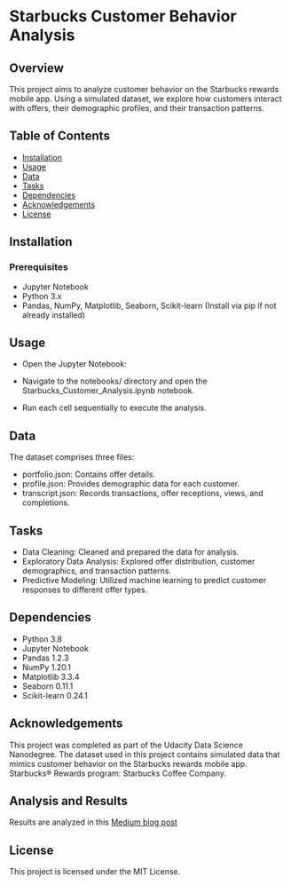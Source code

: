# Starbucks Customer Behavior Analysis

## Overview

This project aims to analyze customer behavior on the Starbucks rewards mobile app. Using a simulated dataset, we explore how customers interact with offers, their demographic profiles, and their transaction patterns.

## Table of Contents

- [Installation](#installation)
- [Usage](#usage)
- [Data](#data)
- [Tasks](#tasks)
- [Dependencies](#dependencies)
- [Acknowledgements](#acknowledgements)
- [License](#license)

## Installation

### Prerequisites

- Jupyter Notebook
- Python 3.x
- Pandas, NumPy, Matplotlib, Seaborn, Scikit-learn (Install via pip if not already installed)

## Usage

- Open the Jupyter Notebook:

- Navigate to the notebooks/ directory and open the Starbucks_Customer_Analysis.ipynb notebook.

- Run each cell sequentially to execute the analysis.

## Data

The dataset comprises three files:

- portfolio.json: Contains offer details.
- profile.json: Provides demographic data for each customer.
- transcript.json: Records transactions, offer receptions, views, and completions.

 ## Tasks

- Data Cleaning: Cleaned and prepared the data for analysis.
- Exploratory Data Analysis: Explored offer distribution, customer demographics, and transaction patterns.
- Predictive Modeling: Utilized machine learning to predict customer responses to different offer types.

 ## Dependencies

- Python 3.8
- Jupyter Notebook
- Pandas 1.2.3
- NumPy 1.20.1
- Matplotlib 3.3.4
- Seaborn 0.11.1
- Scikit-learn 0.24.1

## Acknowledgements

This project was completed as part of the Udacity Data Science Nanodegree. The dataset used in this project contains simulated data that mimics customer behavior on the Starbucks rewards mobile app. Starbucks® Rewards program: Starbucks Coffee Company.

## Analysis and Results 

Results are analyzed in this [Medium blog post](https://medium.com/@haripriya.ramesh1996/unraveling-starbucks-customer-behavior-a-data-science-journey-65220bd4aad1)
 
 ## License

  This project is licensed under the MIT License.
  

